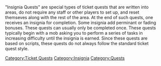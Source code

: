 "Insignia Quests" are special types of ticket quests that are written
into areas, do not require any staff or other players to set up, and
reset themseves along with the rest of the area. At the end of such
quests, one receives an insignia for completion. Some insignia add
perminant or fading bonuses. These quests can usually only be completed
once. These quests typically begin with a mob asking you to perform a
series of tasks in increasing difficulty until the insignia is earned.
Since these quests are based on scripts, these quests do not always
follow the standard ticket quest style.

[Category:Ticket Quests](Category:Ticket_Quests "wikilink")
[Category:Insignia](Category:Insignia "wikilink")
[Category:Quests](Category:Quests "wikilink")
